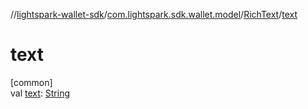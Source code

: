 //[lightspark-wallet-sdk](../../../index.md)/[com.lightspark.sdk.wallet.model](../index.md)/[RichText](index.md)/[text](text.md)

# text

[common]\
val [text](text.md): [String](https://kotlinlang.org/api/latest/jvm/stdlib/kotlin/-string/index.html)
